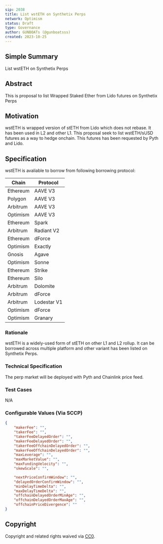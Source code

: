 ```yaml
---
sip: 2038
title: List wstETH on Synthetix Perps
network: Optimism
status: Draft
type: Governance
author: GUNBOATs (@gunboatsss)
created: 2023-10-25
---
```


<!--You can leave these HTML comments in your merged SIP and delete the visible duplicate text guides, they will not appear and may be helpful to refer to if you edit it again. This is the suggested template for new SIPs. Note that an SIP number will be assigned by an editor. When opening a pull request to submit your SIP, please use an abbreviated title in the filename, `sip-draft_title_abbrev.md`. The title should be 44 characters or less.-->


## Simple Summary

<!--"If you can't explain it simply, you don't understand it well enough." Simply describe the outcome the proposed changes intends to achieve. This should be non-technical and accessible to a casual community member.-->

List wstETH on Synthetix Perps

## Abstract

<!--A short (~200 word) description of the proposed change, the abstract should clearly describe the proposed change. This is what *will* be done if the SIP is implemented, not *why* it should be done or *how* it will be done. If the SIP proposes deploying a new contract, write, "we propose to deploy a new contract that will do x".-->

This is proposal to list Wrapped Staked Ether from Lido futures on Synthetix Perps

## Motivation

<!--This is the problem statement. This is the *why* of the SIP. It should clearly explain *why* the current state of the protocol is inadequate.  It is critical that you explain *why* the change is needed, if the SIP proposes changing how something is calculated, you must address *why* the current calculation is inaccurate or wrong. This is not the place to describe how the SIP will address the issue!-->

wstETH is wrapped version of stETH from Lido which does not rebase. It has been used in L2 and other L1. This proposal seek to list wstETH/sUSD futures as a way to hedge onchain. This futures has been requested by Pyth and Lido.

## Specification

<!--The specification should describe the syntax and semantics of any new feature, there are five sections
1. Overview
2. Rationale
3. Technical Specification
4. Test Cases
5. Configurable Values
-->

wstETH is avaliable to borrow from following borrowing protocol:

| Chain    | Protocol    |
|----------|-------------|
| Ethereum | AAVE V3     |
| Polygon  | AAVE V3     |
| Arbitrum | AAVE V3     |
| Optimism | AAVE V3     |
| Ethereum | Spark       |
| Arbitrum | Radiant V2  |
| Ethereum | dForce      |
| Optimism | Exactly     |
| Gnosis   | Agave       |
| Optimism | Sonne       |
| Ethereum | Strike      |
| Ethereum | Silo        |
| Arbitrum | Dolomite    |
| Arbitrum | dForce      |
| Arbitrum | Lodestar V1 |
| Optimism | dForce      |
| Optimism | Granary     |

### Rationale

<!--This is where you explain the reasoning behind how you propose to solve the problem. Why did you propose to implement the change in this way, what were the considerations and trade-offs. The rationale fleshes out what motivated the design and why particular design decisions were made. It should describe alternate designs that were considered and related work. The rationale may also provide evidence of consensus within the community, and should discuss important objections or concerns raised during discussion.-->

wstETH is a widely-used form of stETH on other L1 and L2 rollup. It can be borrowed across multiple platform and other variant has been listed on Synthetix Perps.

### Technical Specification

<!--The technical specification should outline the public API of the changes proposed. That is, changes to any of the interfaces Synthetix currently exposes or the creations of new ones.-->

The perp market will be deployed with Pyth and Chainlink price feed.

### Test Cases

<!--Test cases for an implementation are mandatory for SIPs but can be included with the implementation..-->

N/A

### Configurable Values (Via SCCP)

<!--Please list all values configurable via SCCP under this implementation.-->

```json
{
    "makerFee": "",
    "takerFee": "",
    "takerFeeDelayedOrder": "",
    "makerFeeDelayedOrder": "",
    "takerFeeOffchainDelayedOrder": "",
    "makerFeeOffchainDelayedOrder": "",
    "maxLeverage": "",
    "maxMarketValue": "",
    "maxFundingVelocity": "",
    "skewScale": "",

    "nextPriceConfirmWindow": "",
    "delayedOrderConfirmWindow": "",
    "minDelayTimeDelta": "",
    "maxDelayTimeDelta": "",
    "offchainDelayedOrderMinAge": "",
    "offchainDelayedOrderMaxAge": "",
    "offchainPriceDivergence": ""
}
```

## Copyright

Copyright and related rights waived via [CC0](https://creativecommons.org/publicdomain/zero/1.0/).
